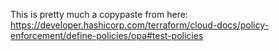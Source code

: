 This is pretty much a copypaste from here: https://developer.hashicorp.com/terraform/cloud-docs/policy-enforcement/define-policies/opa#test-policies


